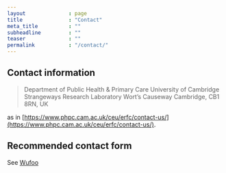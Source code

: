 ```yaml
---
layout              : page
title               : "Contact"
meta_title          : ""
subheadline         : ""
teaser              : ""
permalink           : "/contact/"
---
```


## Contact information

> Department of Public Health & Primary Care
> University of Cambridge
> Strangeways Research Laboratory
> Wort’s Causeway
> Cambridge, CB1 8RN, UK

as in [https://www.phpc.cam.ac.uk/ceu/erfc/contact-us/](https://www.phpc.cam.ac.uk/ceu/erfc/contact-us/).

## Recommended contact form

See [Wufoo](http://www.wufoo.com/)
